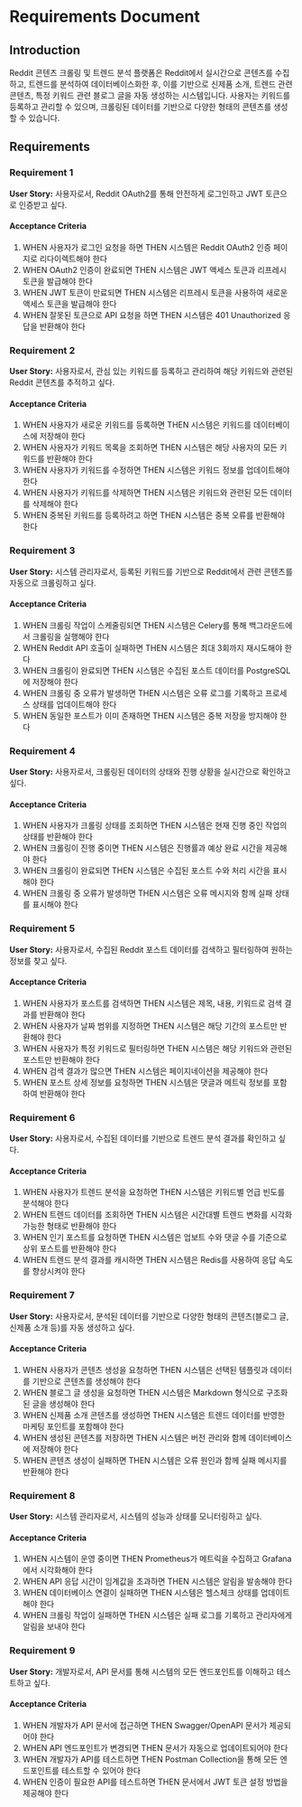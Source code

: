 # Requirements Document

## Introduction

Reddit 콘텐츠 크롤링 및 트렌드 분석 플랫폼은 Reddit에서 실시간으로 콘텐츠를 수집하고, 트렌드를 분석하여 데이터베이스화한 후, 이를 기반으로 신제품 소개, 트렌드 관련 콘텐츠, 특정 키워드 관련 블로그 글을 자동 생성하는 시스템입니다. 사용자는 키워드를 등록하고 관리할 수 있으며, 크롤링된 데이터를 기반으로 다양한 형태의 콘텐츠를 생성할 수 있습니다.

## Requirements

### Requirement 1

**User Story:** 사용자로서, Reddit OAuth2를 통해 안전하게 로그인하고 JWT 토큰으로 인증받고 싶다.

#### Acceptance Criteria

1. WHEN 사용자가 로그인 요청을 하면 THEN 시스템은 Reddit OAuth2 인증 페이지로 리다이렉트해야 한다
2. WHEN OAuth2 인증이 완료되면 THEN 시스템은 JWT 액세스 토큰과 리프레시 토큰을 발급해야 한다
3. WHEN JWT 토큰이 만료되면 THEN 시스템은 리프레시 토큰을 사용하여 새로운 액세스 토큰을 발급해야 한다
4. WHEN 잘못된 토큰으로 API 요청을 하면 THEN 시스템은 401 Unauthorized 응답을 반환해야 한다

### Requirement 2

**User Story:** 사용자로서, 관심 있는 키워드를 등록하고 관리하여 해당 키워드와 관련된 Reddit 콘텐츠를 추적하고 싶다.

#### Acceptance Criteria

1. WHEN 사용자가 새로운 키워드를 등록하면 THEN 시스템은 키워드를 데이터베이스에 저장해야 한다
2. WHEN 사용자가 키워드 목록을 조회하면 THEN 시스템은 해당 사용자의 모든 키워드를 반환해야 한다
3. WHEN 사용자가 키워드를 수정하면 THEN 시스템은 키워드 정보를 업데이트해야 한다
4. WHEN 사용자가 키워드를 삭제하면 THEN 시스템은 키워드와 관련된 모든 데이터를 삭제해야 한다
5. WHEN 중복된 키워드를 등록하려고 하면 THEN 시스템은 중복 오류를 반환해야 한다

### Requirement 3

**User Story:** 시스템 관리자로서, 등록된 키워드를 기반으로 Reddit에서 관련 콘텐츠를 자동으로 크롤링하고 싶다.

#### Acceptance Criteria

1. WHEN 크롤링 작업이 스케줄링되면 THEN 시스템은 Celery를 통해 백그라운드에서 크롤링을 실행해야 한다
2. WHEN Reddit API 호출이 실패하면 THEN 시스템은 최대 3회까지 재시도해야 한다
3. WHEN 크롤링이 완료되면 THEN 시스템은 수집된 포스트 데이터를 PostgreSQL에 저장해야 한다
4. WHEN 크롤링 중 오류가 발생하면 THEN 시스템은 오류 로그를 기록하고 프로세스 상태를 업데이트해야 한다
5. WHEN 동일한 포스트가 이미 존재하면 THEN 시스템은 중복 저장을 방지해야 한다

### Requirement 4

**User Story:** 사용자로서, 크롤링된 데이터의 상태와 진행 상황을 실시간으로 확인하고 싶다.

#### Acceptance Criteria

1. WHEN 사용자가 크롤링 상태를 조회하면 THEN 시스템은 현재 진행 중인 작업의 상태를 반환해야 한다
2. WHEN 크롤링이 진행 중이면 THEN 시스템은 진행률과 예상 완료 시간을 제공해야 한다
3. WHEN 크롤링이 완료되면 THEN 시스템은 수집된 포스트 수와 처리 시간을 표시해야 한다
4. WHEN 크롤링 중 오류가 발생하면 THEN 시스템은 오류 메시지와 함께 실패 상태를 표시해야 한다

### Requirement 5

**User Story:** 사용자로서, 수집된 Reddit 포스트 데이터를 검색하고 필터링하여 원하는 정보를 찾고 싶다.

#### Acceptance Criteria

1. WHEN 사용자가 포스트를 검색하면 THEN 시스템은 제목, 내용, 키워드로 검색 결과를 반환해야 한다
2. WHEN 사용자가 날짜 범위를 지정하면 THEN 시스템은 해당 기간의 포스트만 반환해야 한다
3. WHEN 사용자가 특정 키워드로 필터링하면 THEN 시스템은 해당 키워드와 관련된 포스트만 반환해야 한다
4. WHEN 검색 결과가 많으면 THEN 시스템은 페이지네이션을 제공해야 한다
5. WHEN 포스트 상세 정보를 요청하면 THEN 시스템은 댓글과 메트릭 정보를 포함하여 반환해야 한다

### Requirement 6

**User Story:** 사용자로서, 수집된 데이터를 기반으로 트렌드 분석 결과를 확인하고 싶다.

#### Acceptance Criteria

1. WHEN 사용자가 트렌드 분석을 요청하면 THEN 시스템은 키워드별 언급 빈도를 분석해야 한다
2. WHEN 트렌드 데이터를 조회하면 THEN 시스템은 시간대별 트렌드 변화를 시각화 가능한 형태로 반환해야 한다
3. WHEN 인기 포스트를 요청하면 THEN 시스템은 업보트 수와 댓글 수를 기준으로 상위 포스트를 반환해야 한다
4. WHEN 트렌드 분석 결과를 캐시하면 THEN 시스템은 Redis를 사용하여 응답 속도를 향상시켜야 한다

### Requirement 7

**User Story:** 사용자로서, 분석된 데이터를 기반으로 다양한 형태의 콘텐츠(블로그 글, 신제품 소개 등)를 자동 생성하고 싶다.

#### Acceptance Criteria

1. WHEN 사용자가 콘텐츠 생성을 요청하면 THEN 시스템은 선택된 템플릿과 데이터를 기반으로 콘텐츠를 생성해야 한다
2. WHEN 블로그 글 생성을 요청하면 THEN 시스템은 Markdown 형식으로 구조화된 글을 생성해야 한다
3. WHEN 신제품 소개 콘텐츠를 생성하면 THEN 시스템은 트렌드 데이터를 반영한 마케팅 포인트를 포함해야 한다
4. WHEN 생성된 콘텐츠를 저장하면 THEN 시스템은 버전 관리와 함께 데이터베이스에 저장해야 한다
5. WHEN 콘텐츠 생성이 실패하면 THEN 시스템은 오류 원인과 함께 실패 메시지를 반환해야 한다

### Requirement 8

**User Story:** 시스템 관리자로서, 시스템의 성능과 상태를 모니터링하고 싶다.

#### Acceptance Criteria

1. WHEN 시스템이 운영 중이면 THEN Prometheus가 메트릭을 수집하고 Grafana에서 시각화해야 한다
2. WHEN API 응답 시간이 임계값을 초과하면 THEN 시스템은 알림을 발송해야 한다
3. WHEN 데이터베이스 연결이 실패하면 THEN 시스템은 헬스체크 상태를 업데이트해야 한다
4. WHEN 크롤링 작업이 실패하면 THEN 시스템은 실패 로그를 기록하고 관리자에게 알림을 보내야 한다

### Requirement 9

**User Story:** 개발자로서, API 문서를 통해 시스템의 모든 엔드포인트를 이해하고 테스트하고 싶다.

#### Acceptance Criteria

1. WHEN 개발자가 API 문서에 접근하면 THEN Swagger/OpenAPI 문서가 제공되어야 한다
2. WHEN API 엔드포인트가 변경되면 THEN 문서가 자동으로 업데이트되어야 한다
3. WHEN 개발자가 API를 테스트하면 THEN Postman Collection을 통해 모든 엔드포인트를 테스트할 수 있어야 한다
4. WHEN 인증이 필요한 API를 테스트하면 THEN 문서에서 JWT 토큰 설정 방법을 제공해야 한다